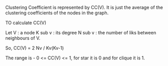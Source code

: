 Clustering Coefficient is represented by CC(V).
It is just the average of the clustering coefficients of the nodes in the graph.

TO calculate CC(V)

Let V : a node
    K sub v : its degree
    N sub v : the number of liks between neighbours of V.

So, CC(V) = 2 Nv / Kv(Kv-1)

The range is - 0 <= CC(V) <= 1, for star it is 0 and for clique it is 1.
  